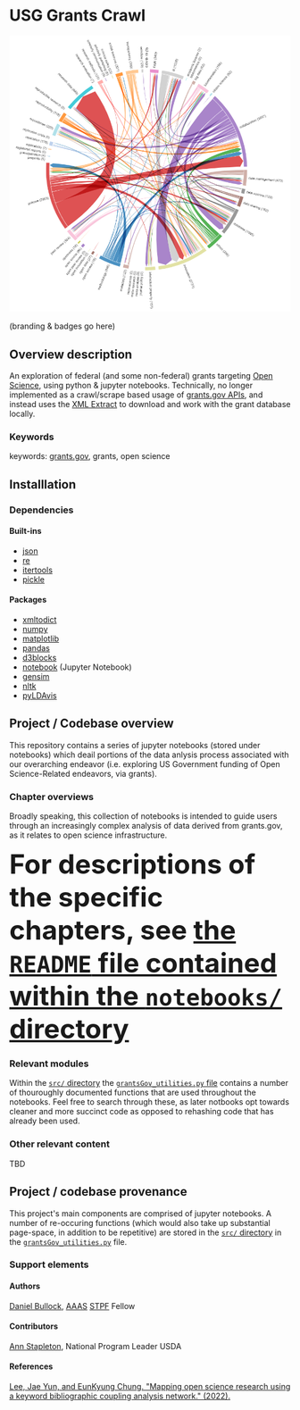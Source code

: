 # USG Grants Crawl

![alt text](https://github.com/DanNBullock/USG_grants_crawl/blob/main/imgs/newGrantChord.PNG?raw=true)

(branding & badges go here)

## Overview description

An exploration of federal (and some non-federal) grants targeting [Open Science](https://open.science.gov/), using python & jupyter notebooks.  Technically, no longer implemented as a crawl/scrape based usage of [grants.gov APIs](https://www.grants.gov/web/grants/s2s/grantor/web-services.html), and instead uses the [XML Extract](https://www.grants.gov/xml-extract.html) to download and work with the grant database locally.

### Keywords

keywords: [grants.gov](https://www.grants.gov/), grants, open science

## Installlation

### Dependencies

#### Built-ins
- [json](https://docs.python.org/3/library/json.html)
- [re](https://docs.python.org/3/library/re.html)
- [itertools](https://docs.python.org/3/library/itertools.html) 
- [pickle](https://docs.python.org/3/library/pickle.html)

#### Packages
- [xmltodict](https://pypi.org/project/xmltodict/)
- [numpy](https://pypi.org/project/numpy/)
- [matplotlib](https://pypi.org/project/matplotlib/)
- [pandas](https://pypi.org/project/pandas/)
- [d3blocks](https://pypi.org/project/d3blocks/)
- [notebook](https://pypi.org/project/notebook/) (Jupyter Notebook)
- [gensim](https://pypi.org/project/gensim/)
- [nltk](https://pypi.org/project/nltk/)
- [pyLDAvis](https://pypi.org/project/pyLDAvis/)

## Project / Codebase overview

This repository contains a series of jupyter notebooks (stored under notebooks) which deail portions of the data anlysis process associated with our overarching endeavor (i.e. exploring US Government funding of Open Science-Related endeavors, via grants).

### Chapter overviews

Broadly speaking, this collection of notebooks is intended to guide users through an increasingly complex analysis of data derived from grants.gov, as it relates to open science infrastructure.

<font size="20">**For descriptions of the specific chapters, see [the `README` file contained within the `notebooks/` directory](https://github.com/DanNBullock/USG_grants_crawl/tree/main/notebooks/OLD_notebooks)**</font>

### Relevant modules
Within the [`src/` directory](https://github.com/DanNBullock/USG_grants_crawl/blob/main/src/) the [`grantsGov_utilities.py` file](https://github.com/DanNBullock/USG_grants_crawl/blob/main/src/grantsGov_utilities.py) contains a number of thouroughly documented functions that are used throughout the notebooks.  Feel free to search through these, as later notbooks opt towards cleaner and more succinct code as opposed to rehashing code that has already been used.

### Other relevant content
TBD
## Project / codebase provenance
This project's main components are comprised of jupyter notebooks. A number of re-occuring functions (which would also take up substantial page-space, in addition to be repetitive) are stored in the [`src/` directory](https://github.com/DanNBullock/USG_grants_crawl/tree/main/src) in the [`grantsGov_utilities.py`](https://github.com/DanNBullock/USG_grants_crawl/blob/main/src/grantsGov_utilities.py) file.

### Support elements

#### Authors

[Daniel Bullock](https://dannbullock.github.io/), [AAAS](https://www.aaas.org/) [STPF](https://www.aaas.org/programs/science-technology-policy-fellowships) Fellow

#### Contributors

[Ann Stapleton](https://www.nifa.usda.gov/ann-e-stapleton), National Program Leader USDA

#### References

[Lee, Jae Yun, and EunKyung Chung. "Mapping open science research using a keyword bibliographic coupling analysis network." (2022).](https://doi.org/10.47989/irpaper949)

